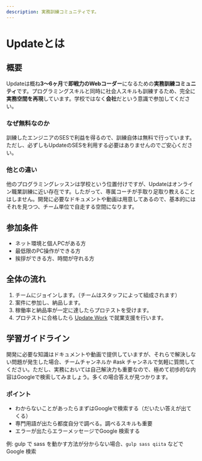 ```yaml
---
description: 実務訓練コミュニティです。
---
```


# Updateとは

## 概要

Updateは概ね**3〜6ヶ月**で**即戦力のWebコーダー**になるための**実務訓練コミュニティ**です。プログラミングスキルと同時に社会人スキルも訓練するため、完全に**実務空間を再現**しています。学校ではなく**会社**だという意識で参加してください。

### なぜ無料なのか

訓練したエンジニアのSESで利益を得るので、訓練自体は無料で行っています。ただし、必ずしもUpdateのSESを利用する必要はありませんのでご安心ください。

### 他との違い

他のプログラミングレッスンは学校という位置付けですが、Updateはオンライン職業訓練に近い存在です。したがって、専属コーチが手取り足取り教えることはしません。開発に必要なドキュメントや動画は用意してあるので、基本的にはそれを見つつ、チーム単位で自走する空間になります。

## 参加条件

* ネット環境と個人PCがある方
* 最低限のPC操作ができる方
* 挨拶ができる方、時間が守れる方

## 全体の流れ

1. チームにジョインします。（チームはスタッフによって組成されます）
2. 案件に参加し、納品します。
3. 稼働率と納品率が一定に達したらプロテストを受けます。
4. プロテストに合格したら [Update Work](update-work.md) で就業支援を行います。

## 学習ガイドライン

開発に必要な知識はドキュメントや動画で提供していますが、それらで解決しない問題が発生した場合、チームチャンネルか \#ask チャンネルで気軽に質問してください。ただし、実務においては自己解決力も重要なので、極めて初歩的な内容はGoogleで検索してみましょう。多くの場合答えが見つかります。

### ポイント

* わからないことがあったらまずはGoogleで検索する（だいたい答えが出てくる）
* 専門用語が出たら都度自分で調べる。調べるスキルも重要
* エラーが出たらエラーメッセージでGoogle 検索する

例: gulp で sass を動かす方法が分からない場合、`gulp sass qiita` などで Google 検索

